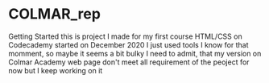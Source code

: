 # COLMAR_rep
Getting Started
this is project I made for my first course HTML/CSS on Codecademy started on December 2020
I just used tools I know for that momment, so maybe it seems a bit bulky
I need to admit, that my version on Colmar Academy web page don't meet all requirement of the peoject for now
but I keep working on it

